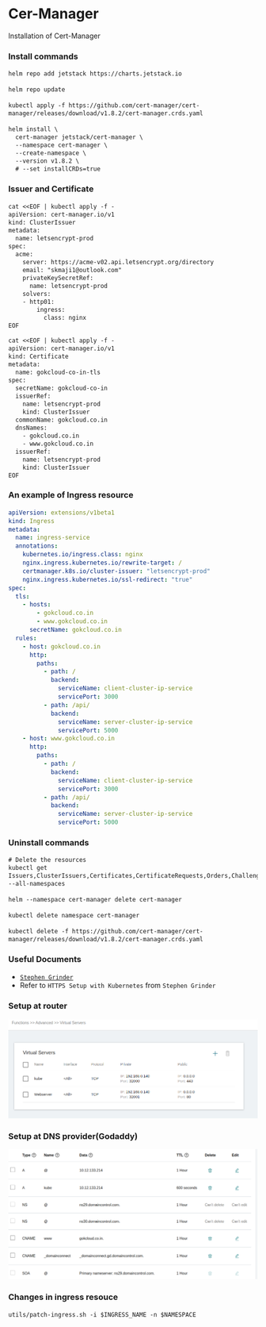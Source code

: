 # Cer-Manager

Installation of Cert-Manager

### Install commands
```shell
helm repo add jetstack https://charts.jetstack.io

helm repo update

kubectl apply -f https://github.com/cert-manager/cert-manager/releases/download/v1.8.2/cert-manager.crds.yaml

helm install \
  cert-manager jetstack/cert-manager \
  --namespace cert-manager \
  --create-namespace \
  --version v1.8.2 \
  # --set installCRDs=true
```

### Issuer and Certificate
```shell
cat <<EOF | kubectl apply -f -
apiVersion: cert-manager.io/v1
kind: ClusterIssuer
metadata:
  name: letsencrypt-prod
spec:
  acme:
    server: https://acme-v02.api.letsencrypt.org/directory
    email: "skmaji1@outlook.com"
    privateKeySecretRef:
      name: letsencrypt-prod
    solvers:
    - http01:
        ingress:
          class: nginx
EOF
```

```shell
cat <<EOF | kubectl apply -f -
apiVersion: cert-manager.io/v1
kind: Certificate
metadata:
  name: gokcloud-co-in-tls
spec:
  secretName: gokcloud-co-in
  issuerRef:
    name: letsencrypt-prod
    kind: ClusterIssuer
  commonName: gokcloud.co.in
  dnsNames:
    - gokcloud.co.in
    - www.gokcloud.co.in
  issuerRef:
    name: letsencrypt-prod
    kind: ClusterIssuer
EOF
```

### An example of Ingress resource
```yaml
apiVersion: extensions/v1beta1
kind: Ingress
metadata:
  name: ingress-service
  annotations:
    kubernetes.io/ingress.class: nginx
    nginx.ingress.kubernetes.io/rewrite-target: /
    certmanager.k8s.io/cluster-issuer: "letsencrypt-prod"
    nginx.ingress.kubernetes.io/ssl-redirect: "true"
spec:
  tls:
    - hosts:
        - gokcloud.co.in
        - www.gokcloud.co.in
      secretName: gokcloud.co.in
  rules:
    - host: gokcloud.co.in
      http:
        paths:
          - path: /
            backend:
              serviceName: client-cluster-ip-service
              servicePort: 3000
          - path: /api/
            backend:
              serviceName: server-cluster-ip-service
              servicePort: 5000
    - host: www.gokcloud.co.in
      http:
        paths:
          - path: /
            backend:
              serviceName: client-cluster-ip-service
              servicePort: 3000
          - path: /api/
            backend:
              serviceName: server-cluster-ip-service
              servicePort: 5000
```



### Uninstall commands
```shell
# Delete the resources
kubectl get Issuers,ClusterIssuers,Certificates,CertificateRequests,Orders,Challenges --all-namespaces

helm --namespace cert-manager delete cert-manager

kubectl delete namespace cert-manager

kubectl delete -f https://github.com/cert-manager/cert-manager/releases/download/v1.8.2/cert-manager.crds.yaml
```

### Useful Documents
- [`Stephen Grinder`](https://github.com/webmakaka/Docker-and-Kubernetes-The-Complete-Guide/tree/master/17_HTTPS_Setup_with_Kubernetes)
- Refer to `HTTPS Setup with Kubernetes` from `Stephen Grinder`

### Setup at router
![img.png](img.png)

### Setup at DNS provider(Godaddy)
![img_1.png](img_1.png)

### Changes in ingress resouce
```shell
utils/patch-ingress.sh -i $INGRESS_NAME -n $NAMESPACE
```